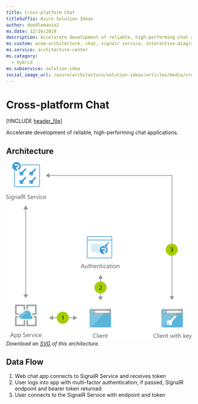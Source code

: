 ```yaml
---
title: Cross-platform Chat
titleSuffix: Azure Solution Ideas
author: doodlemania2
ms.date: 12/16/2019
description: Accelerate development of reliable, high-performing chat applications
ms.custom: acom-architecture, chat, signalr service, interactive-diagram, 'https://azure.microsoft.com/solutions/architecture/cross-platform-chat/'
ms.service: architecture-center
ms.category:
  - hybrid
ms.subservice: solution-idea
social_image_url: /azure/architecture/solution-ideas/articles/media/cross-platform-chat.png
---
```


# Cross-platform Chat

[!INCLUDE [header_file](../../../includes/sol-idea-header.md)]

Accelerate development of reliable, high-performing chat applications.

## Architecture

![Architecture Diagram](../media/cross-platform-chat.png)
*Download an [SVG](../media/cross-platform-chat.svg) of this architecture.*

## Data Flow

1. Web chat app connects to SignalR Service and receives token
1. User logs into app with multi-factor authentication; if passed, SignalR endpoint and bearer token returned
1. User connects to the SignalR Service with endpoint and token
